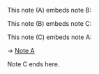 This note (A) embeds note B:

This note (B) embeds note C:

This note (C) embeds note A:

→ [Note A](Note%20A.md)

Note C ends here.

